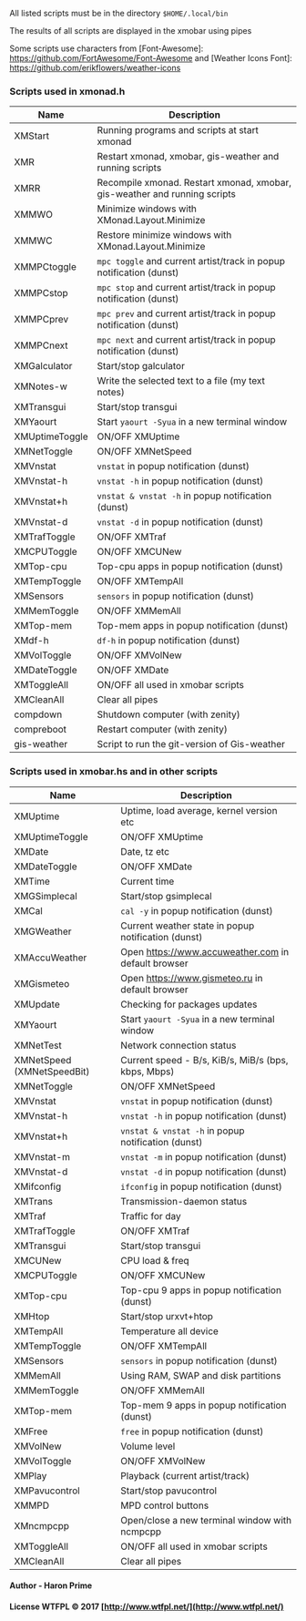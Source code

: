 
All listed scripts must be in the directory `$HOME/.local/bin`

The results of all scripts are displayed in the xmobar using pipes

Some scripts use characters from [Font-Awesome]: https://github.com/FortAwesome/Font-Awesome and [Weather Icons Font]: https://github.com/erikflowers/weather-icons



### Scripts used in xmonad.h

Name | Description                                                               
--- | ---
XMStart | Running programs and scripts at start xmonad
XMR | Restart xmonad, xmobar, gis-weather and running scripts
XMRR | Recompile xmonad. Restart xmonad, xmobar, gis-weather and running scripts
XMMWO | Minimize windows with XMonad.Layout.Minimize
XMMWC | Restore minimize windows with XMonad.Layout.Minimize
XMMPCtoggle | `mpc toggle` and current artist/track in popup notification (dunst)
XMMPCstop | `mpc stop` and current artist/track in popup notification (dunst)
XMMPCprev | `mpc prev` and current artist/track in popup notification (dunst)
XMMPCnext | `mpc next` and current artist/track in popup notification (dunst)
XMGalculator | Start/stop galculator
XMNotes-w | Write the selected text to a file (my text notes)  
XMTransgui | Start/stop transgui
XMYaourt | Start `yaourt -Syua` in a new terminal window
XMUptimeToggle | ON/OFF XMUptime
XMNetToggle | ON/OFF XMNetSpeed
XMVnstat | `vnstat` in popup notification (dunst)
XMVnstat-h | `vnstat -h` in popup notification (dunst)
XMVnstat+h | `vnstat & vnstat -h` in popup notification (dunst)
XMVnstat-d | `vnstat -d` in popup notification (dunst) 
XMTrafToggle | ON/OFF XMTraf
XMCPUToggle | ON/OFF XMCUNew
XMTop-cpu | Top-cpu apps in popup notification (dunst)
XMTempToggle | ON/OFF XMTempAll
XMSensors | `sensors` in popup notification (dunst)
XMMemToggle | ON/OFF XMMemAll
XMTop-mem | Top-mem apps in popup notification (dunst)
XMdf-h | `df-h` in popup notification (dunst)
XMVolToggle | ON/OFF XMVolNew
XMDateToggle | ON/OFF XMDate
XMToggleAll | ON/OFF all used in xmobar scripts
XMCleanAll | Clear all pipes
compdown | Shutdown computer (with zenity)
compreboot | Restart computer (with zenity)
gis-weather | Script to run the git-version of Gis-weather



### Scripts used in xmobar.hs and in other scripts

Name | Description
--- | ---
XMUptime | Uptime, load average, kernel version etc
XMUptimeToggle | ON/OFF XMUptime
XMDate | Date, tz etc
XMDateToggle | ON/OFF XMDate
XMTime | Current time
XMGSimplecal | Start/stop gsimplecal
XMCal | `cal -y` in popup notification (dunst)
XMGWeather | Current weather state in popup notification (dunst)
XMAccuWeather | Open https://www.accuweather.com in default browser
XMGismeteo | Open https://www.gismeteo.ru in default browser
XMUpdate | Checking for packages updates
XMYaourt | Start `yaourt -Syua` in a new terminal window
XMNetTest | Network connection status
XMNetSpeed (XMNetSpeedBit) | Current speed - B/s, KiB/s, MiB/s (bps, kbps, Mbps)
XMNetToggle | ON/OFF XMNetSpeed
XMVnstat | `vnstat` in popup notification (dunst)
XMVnstat-h | `vnstat -h` in popup notification (dunst)
XMVnstat+h | `vnstat & vnstat -h` in popup notification (dunst)
XMVnstat-m | `vnstat -m` in popup notification (dunst)
XMVnstat-d | `vnstat -d` in popup notification (dunst)
XMifconfig | `ifconfig` in popup notification (dunst)
XMTrans | Transmission-daemon status
XMTraf | Traffic for day
XMTrafToggle | ON/OFF XMTraf
XMTransgui | Start/stop transgui
XMCUNew | CPU load & freq
XMCPUToggle | ON/OFF XMCUNew
XMTop-cpu | Top-cpu 9 apps in popup notification (dunst)
XMHtop | Start/stop urxvt+htop 
XMTempAll | Temperature all device
XMTempToggle | ON/OFF XMTempAll
XMSensors | `sensors` in popup notification (dunst)
XMMemAll | Using RAM, SWAP and disk partitions
XMMemToggle | ON/OFF XMMemAll
XMTop-mem | Top-mem 9 apps in popup notification (dunst)
XMFree | `free` in popup notification (dunst)
XMVolNew | Volume level
XMVolToggle | ON/OFF XMVolNew
XMPlay | Playback (current artist/track)
XMPavucontrol | Start/stop pavucontrol
XMMPD | MPD control buttons
XMncmpcpp | Open/close a new terminal window with ncmpcpp
XMToggleAll | ON/OFF all used in xmobar scripts
XMCleanAll | Clear all pipes

#### Author - Haron Prime
#### License WTFPL © 2017 [http://www.wtfpl.net/](http://www.wtfpl.net/)
